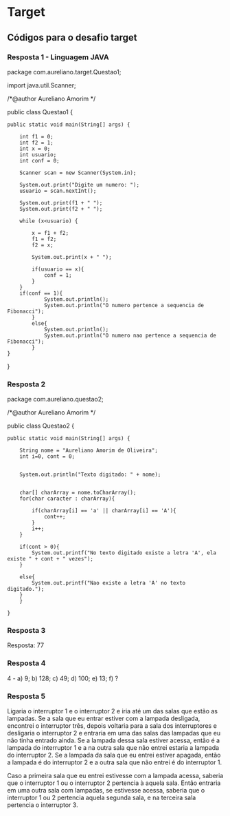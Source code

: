 # Target
## Códigos para o desafio target

### Resposta 1 - Linguagem JAVA

package com.aureliano.target.Questao1;

import java.util.Scanner;

/*@author Aureliano Amorim */

public class Questao1 {

    public static void main(String[] args) {
        
        int f1 = 0;
        int f2 = 1;
        int x = 0;
        int usuario;
        int conf = 0;
        
        Scanner scan = new Scanner(System.in);
        
        System.out.print("Digite um numero: ");
        usuario = scan.nextInt();
        
        System.out.print(f1 + " ");
        System.out.print(f2 + " ");
        
        while (x<usuario) {
            
            x = f1 + f2;
            f1 = f2;
            f2 = x;
            
            System.out.print(x + " ");
                    
            if(usuario == x){
                conf = 1;
            }
        }
        if(conf == 1){
                System.out.println();
                System.out.println("O numero pertence a sequencia de Fibonacci");
            }
            else{
                System.out.println();
                System.out.println("O numero nao pertence a sequencia de Fibonacci");
            } 
    }
}

### Resposta 2

package com.aureliano.questao2;

/*@author Aureliano Amorim
 */
 
public class Questao2 {
    
    public static void main(String[] args) {
        
        String nome = "Aureliano Amorim de Oliveira";
        int i=0, cont = 0;
        
        
        System.out.println("Texto digitado: " + nome);

        
        char[] charArray = nome.toCharArray();
        for(char caracter : charArray){
            
            if(charArray[i] == 'a' || charArray[i] == 'A'){
                cont++;
            }
            i++;
        }
        
        if(cont > 0){
            System.out.printf("No texto digitado existe a letra 'A', ela existe " + cont + " vezes");
        }
        
        else{
            System.out.printf("Nao existe a letra 'A' no texto digitado.");
        }
        }
        
    }
### Resposta 3

Resposta: 77

### Resposta 4

4 - a) 9; b) 128; c) 49; d) 100; e) 13; f) ?

### Resposta 5

Ligaria o interruptor 1 e o interruptor 2 e iria até um das salas que estão as lampadas. Se a sala que eu entrar estiver com a lampada desligada, encontrei o interruptor três, depois voltaria para a sala dos interruptores e desligaria o interruptor 2 e entraria em uma das salas das lampadas que eu não tinha entrado ainda. Se a lampada dessa sala estiver acessa, então é a lampada do interruptor 1 e a na outra sala que não entrei estaria a lampada do interruptor 2. Se a lampada da sala que eu entrei estiver apagada, então a lampada é do interruptor 2 e a outra sala que não entrei é do interruptor 1.

Caso a primeira sala que eu entrei estivesse com a lampada acessa, saberia que o interruptor 1 ou o interruptor 2 pertencia à aquela sala. Então entraria em uma outra sala com lampadas, se estivesse acessa, saberia que o interruptor 1 ou 2 pertencia aquela segunda sala, e na terceira sala pertencia o interruptor 3.
